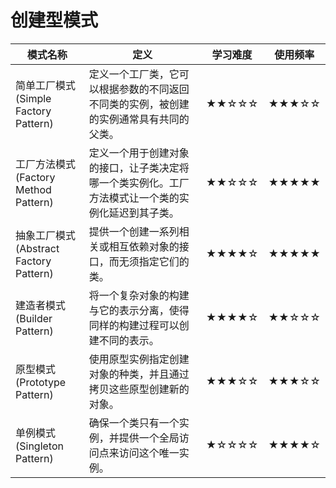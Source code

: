 # 创建型模式

| 模式名称 | 定义 | 学习难度 | 使用频率 |
|  ----  | ----  | ----| ----|
| 简单工厂模式<br>(Simple Factory Pattern) | 定义一个工厂类，它可以根据参数的不同返回不同类的实例，被创建的实例通常具有共同的父类。 | ★★☆☆☆ | ★★★☆☆ |
| 工厂方法模式<br>(Factory Method Pattern) | 定义一个用于创建对象的接口，让子类决定将哪一个类实例化。工厂方法模式让一个类的实例化延迟到其子类。 | ★★☆☆☆ | ★★★★★ |
| 抽象工厂模式<br>(Abstract Factory Pattern) | 提供一个创建一系列相关或相互依赖对象的接口，而无须指定它们的类。 | ★★★★☆ | ★★★★★ |
| 建造者模式<br>(Builder Pattern) | 将一个复杂对象的构建与它的表示分离，使得同样的构建过程可以创建不同的表示。 | ★★★★☆ | ★★☆☆☆ |
| 原型模式<br>(Prototype Pattern) | 使用原型实例指定创建对象的种类，并且通过拷贝这些原型创建新的对象。 | ★★★☆☆ | ★★★☆☆ |
| 单例模式<br>(Singleton Pattern) | 确保一个类只有一个实例，并提供一个全局访问点来访问这个唯一实例。 | ★☆☆☆☆ | ★★★★☆ |